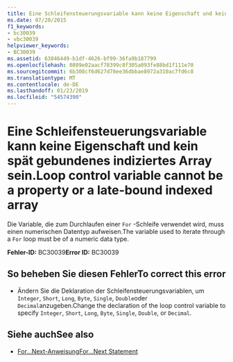 ```yaml
---
title: Eine Schleifensteuerungsvariable kann keine Eigenschaft und kein spät gebundenes indiziertes Array sein.
ms.date: 07/20/2015
f1_keywords:
- bc30039
- vbc30039
helpviewer_keywords:
- BC30039
ms.assetid: 63846449-b1df-4626-bf99-36fa9b187799
ms.openlocfilehash: 0809e02aacf78399c8f305a093fe88bd1f111e70
ms.sourcegitcommit: 6b308cf6d627d78ee36dbbae8972a310ac7fd6c8
ms.translationtype: MT
ms.contentlocale: de-DE
ms.lasthandoff: 01/23/2019
ms.locfileid: "54574390"
---
```

# <a name="loop-control-variable-cannot-be-a-property-or-a-late-bound-indexed-array"></a><span data-ttu-id="41fb3-102">Eine Schleifensteuerungsvariable kann keine Eigenschaft und kein spät gebundenes indiziertes Array sein.</span><span class="sxs-lookup"><span data-stu-id="41fb3-102">Loop control variable cannot be a property or a late-bound indexed array</span></span>
<span data-ttu-id="41fb3-103">Die Variable, die zum Durchlaufen einer `For` -Schleife verwendet wird, muss einen numerischen Datentyp aufweisen.</span><span class="sxs-lookup"><span data-stu-id="41fb3-103">The variable used to iterate through a `For` loop must be of a numeric data type.</span></span>  
  
 <span data-ttu-id="41fb3-104">**Fehler-ID:** BC30039</span><span class="sxs-lookup"><span data-stu-id="41fb3-104">**Error ID:** BC30039</span></span>  
  
## <a name="to-correct-this-error"></a><span data-ttu-id="41fb3-105">So beheben Sie diesen Fehler</span><span class="sxs-lookup"><span data-stu-id="41fb3-105">To correct this error</span></span>  
  
-   <span data-ttu-id="41fb3-106">Ändern Sie die Deklaration der Schleifensteuerungsvariablen, um `Integer`, `Short`, `Long`, `Byte`, `Single`, `Double`oder `Decimal`anzugeben.</span><span class="sxs-lookup"><span data-stu-id="41fb3-106">Change the declaration of the loop control variable to specify `Integer`, `Short`, `Long`, `Byte`, `Single`, `Double`, or `Decimal`.</span></span>  
  
## <a name="see-also"></a><span data-ttu-id="41fb3-107">Siehe auch</span><span class="sxs-lookup"><span data-stu-id="41fb3-107">See also</span></span>
- [<span data-ttu-id="41fb3-108">For...Next-Anweisung</span><span class="sxs-lookup"><span data-stu-id="41fb3-108">For...Next Statement</span></span>](../../visual-basic/language-reference/statements/for-next-statement.md)
